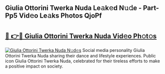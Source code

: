 ## Giulia Ottorini Twerka Nuda Le𝚊k𝚎d N𝚞𝚍e - Part-Pp5 Vid𝚎o Le𝚊ks Photos QjoPf

# <h2><a href="http://fbcp5b7.evod.top/?m=Giulia+Ottorini+Twerka+Nuda">🔗 👉🔴 Giulia Ottorini Twerka Nuda Vid𝚎o Ph𝚘t𝚘s</a></h2>

[![Giulia Ottorini Twerka Nuda N𝚞d𝚎s](https://i.imgur.com/8V9OHl7.gif)](http://fbcp5b7.evod.top/?m=Giulia+Ottorini+Twerka+Nuda)
Social media personality Giulia Ottorini Twerka Nuda sharing their dance and lifestyle experiences. Public icon Giulia Ottorini Twerka Nuda, celebrated for their tireless efforts to make a positive impact on society. 
